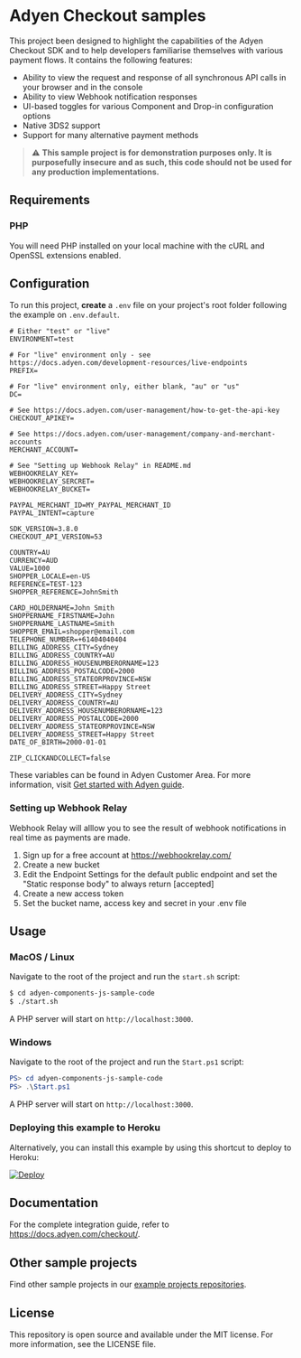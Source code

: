 # Adyen Checkout samples

This project been designed to highlight the capabilities of the Adyen Checkout
SDK and to help developers familiarise themselves with various payment flows. It
contains the following features:

- Ability to view the request and response of all synchronous API calls in your
  browser and in the console
- Ability to view Webhook notification responses
- UI-based toggles for various Component and Drop-in configuration options
- Native 3DS2 support
- Support for many alternative payment methods

> ⚠️ **This sample project is for demonstration purposes only. It is
  purposefully insecure and as such, this code should not be used for any
  production implementations.**

## Requirements

### PHP

You will need PHP installed on your local machine with the cURL and OpenSSL
extensions enabled.

## Configuration

To run this project, **create** a `.env` file on your project's root folder
following the example on `.env.default`.

```
# Either "test" or "live"
ENVIRONMENT=test

# For "live" environment only - see https://docs.adyen.com/development-resources/live-endpoints
PREFIX=

# For "live" environment only, either blank, "au" or "us"
DC=

# See https://docs.adyen.com/user-management/how-to-get-the-api-key
CHECKOUT_APIKEY=

# See https://docs.adyen.com/user-management/company-and-merchant-accounts
MERCHANT_ACCOUNT=

# See "Setting up Webhook Relay" in README.md
WEBHOOKRELAY_KEY=
WEBHOOKRELAY_SERCRET=
WEBHOOKRELAY_BUCKET=

PAYPAL_MERCHANT_ID=MY_PAYPAL_MERCHANT_ID
PAYPAL_INTENT=capture

SDK_VERSION=3.8.0
CHECKOUT_API_VERSION=53

COUNTRY=AU
CURRENCY=AUD
VALUE=1000
SHOPPER_LOCALE=en-US
REFERENCE=TEST-123
SHOPPER_REFERENCE=JohnSmith

CARD_HOLDERNAME=John Smith
SHOPPERNAME_FIRSTNAME=John
SHOPPERNAME_LASTNAME=Smith
SHOPPER_EMAIL=shopper@email.com
TELEPHONE_NUMBER=+61404040404
BILLING_ADDRESS_CITY=Sydney
BILLING_ADDRESS_COUNTRY=AU
BILLING_ADDRESS_HOUSENUMBERORNAME=123
BILLING_ADDRESS_POSTALCODE=2000
BILLING_ADDRESS_STATEORPROVINCE=NSW
BILLING_ADDRESS_STREET=Happy Street
DELIVERY_ADDRESS_CITY=Sydney
DELIVERY_ADDRESS_COUNTRY=AU
DELIVERY_ADDRESS_HOUSENUMBERORNAME=123
DELIVERY_ADDRESS_POSTALCODE=2000
DELIVERY_ADDRESS_STATEORPROVINCE=NSW
DELIVERY_ADDRESS_STREET=Happy Street
DATE_OF_BIRTH=2000-01-01

ZIP_CLICKANDCOLLECT=false
```

These variables can be found in Adyen Customer Area. For more information, visit
[Get started with Adyen guide](https://docs.adyen.com/payments-essentials/get-started-with-adyen).

### Setting up Webhook Relay

Webhook Relay will alllow you to see the result of webhook notifications in
real time as payments are made.

1. Sign up for a free account at https://webhookrelay.com/
2. Create a new bucket
3. Edit the Endpoint Settings for the default public endpoint and set the
   "Static response body" to always return [accepted]
4. Create a new access token
5. Set the bucket name, access key and secret in your .env file

## Usage

### MacOS / Linux

Navigate to the root of the project and run the `start.sh` script:

```sh
$ cd adyen-components-js-sample-code
$ ./start.sh
```

A PHP server will start on `http://localhost:3000`.

### Windows

Navigate to the root of the project and run the `Start.ps1` script:

```powershell
PS> cd adyen-components-js-sample-code
PS> .\Start.ps1
```

A PHP server will start on `http://localhost:3000`.

### Deploying this example to Heroku

Alternatively, you can install this example by using this shortcut to deploy to Heroku:

[![Deploy](https://www.herokucdn.com/deploy/button.svg)](https://heroku.com/deploy?template=https://github.com/astiskala/adyen-checkout-sample)

## Documentation

For the complete integration guide, refer to https://docs.adyen.com/checkout/.

## Other sample projects

Find other sample projects in our [example projects repositories](https://github.com/adyen-examples).

## License

This repository is open source and available under the MIT license. For more
information, see the LICENSE file.
